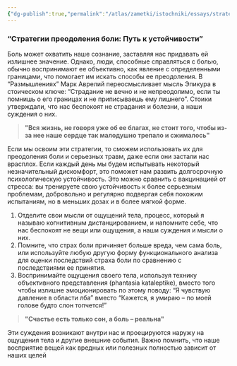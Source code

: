 ```yaml
---
{"dg-publish":true,"permalink":"/atlas/zametki/istochniki/essays/strategii-preodoleniya-boli/","tags":["essay","post"],"noteIcon":"","created":"2024-02-09T09:01:22.759+05:00"}
---
```


### **“Стратегии преодоления боли: Путь к устойчивости”**

Боль может охватить наше сознание, заставляя нас придавать ей излишнее значение. Однако, люди, способные справляться с болью, обычно воспринимают ее объективно, как явление с определенными границами, что помогает им искать способы ее преодоления. В “Размышлениях” Марк Аврелий переосмысливает мысль Эпикура в стоическом ключе: “Страдание не вечно и не непреодолимо, если ты помнишь о его границах и не приписываешь ему лишнего”. Стоики утверждали, что нас беспокоят не страдания и болезни, а наши суждения о них.

>**"Вся жизнь, не говоря уже об ее благах, не стоит того, чтобы из-за нее наше сердце так малодушно трепало и сжималось"**

Если мы освоим эти стратегии, то сможем использовать их для преодоления боли и серьезных травм, даже если они застали нас врасплох. Если каждый день мы будем испытывать некоторый незначительный дискомфорт, это поможет нам развить долгосрочную психологическую устойчивость. Это можно сравнить с вакцинацией от стресса: вы тренируете свою устойчивость к более серьезным проблемам, добровольно и регулярно подвергая себя похожим испытаниям, но в меньших дозах и в более мягкой форме.

1. Отделите свои мысли от ощущений тела, процесс, который я называю когнитивным дистанцированием, и напомните себе, что нас беспокоят не вещи или ощущения, а наши суждения и мысли о них.
2. Помните, что страх боли причиняет больше вреда, чем сама боль, или используйте любую другую форму функционального анализа для оценки последствий страха боли по сравнению с последствиями ее принятия.
3. Воспринимайте ощущения своего тела, используя технику объективного представления (phantasia kataleptike), вместо того чтобы излишне эмоционировать по этому поводу: “Я чувствую давление в области лба” вместо “Кажется, я умираю – по моей голове будто слон топчется!”

>**"Счастье есть только сон, а боль – реальна"**

Эти суждения возникают внутри нас и проецируются наружу на ощущения тела и другие внешние события. Важно помнить, что наше восприятие вещей как вредных или полезных полностью зависит от наших целей